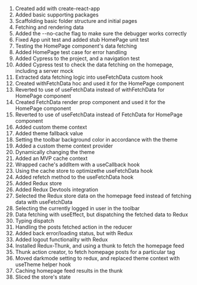 1. Created add with create-react-app
2. Added basic supporting packages
3. Scaffolding basic folder structure and initial pages
4. Fetching and rendering data
5. Added the --no-cache flag to make sure the debugger works correctly
6. Fixed App unit test and added stub HomePage unit test
7. Testing the HomePage component's data fetching
8. Added HomePage test case for error handling
9. Added Cypress to the project, and a navigation test
10. Added Cypress test to check the data fetching on the homepage, including a server mock
11. Extracted data fetching logic into useFetchData custom hook
12. Created withFetchData hoc and used it for the HomePage component
13. Reverted to use of useFetchData instead of withFetchData for HomePage component
14. Created FetchData render prop component and used it for the HomePage component
15. Reverted to use of useFetchData instead of FetchData for HomePage component
16. Added custom theme context
17. Added theme fallback value
18. Setting the toolbar background color in accordance with the theme
19. Added a custom theme context provider
20. Dynamically changing the theme
21. Added an MVP cache context
22. Wrapped cache's addItem with a useCallback hook
23. Using the cache store to optimizethe useFetchData hook
24. Added refetch method to the useFetchData hook
25. Added Redux store
26. Added Redux Devtools integration
27. Selected the Redux store data on the homepage feed instead of fetching data with useFetchData
28. Selecting the currently logged in user in the toolbar
29. Data fetching with useEffect, but dispatching the fetched data to Redux
30. Typing dispatch
31. Handling the posts fetched action in the reducer
32. Added back error/loading status, but with Redux
33. Added logout functionality with Redux
34. Installed Redux-Thunk, and using a thunk to fetch the homepage feed
35. Thunk action creator, to fetch homepage posts for a particular tag
36. Moved darkmode setting to redux, and replaced theme context with useTheme helper hook
37. Caching homepage feed results in the thunk
38. Sliced the store's state
